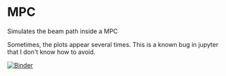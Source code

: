 # MPC
Simulates the beam path inside a MPC

Sometimes, the plots appear several times. This is a known bug in jupyter that I don't know how to avoid.

[![Binder](https://mybinder.org/badge_logo.svg)](https://mybinder.org/v2/gh/MatthieuGuer/MPC/HEAD?labpath=MPC.ipynb)